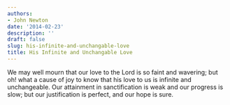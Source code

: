 ```yaml
---
authors:
- John Newton
date: '2014-02-23'
description: ''
draft: false
slug: his-infinite-and-unchangable-love
title: His Infinite and Unchangable Love
---
```

We may well mourn that our love to the Lord is so faint and wavering; but oh! what a cause of joy to know that his love to us is infinite and unchangeable. Our attainment in sanctification is weak and our progress is slow; but our justification is perfect, and our hope is sure.



